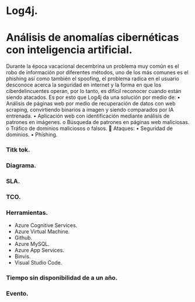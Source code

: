 # Log4j.

# Análisis de anomalías cibernéticas con inteligencia artificial. #

Durante la época vacacional decembrina un problema muy común es el robo de información por diferentes métodos, uno de los más comunes es el phishing así como también el spoofing, el problema radica en el usuario desconoce acerca la seguridad en internet y la forma en que los ciberdelincuentes operan, por lo tanto, es difícil reconocer cuando están siendo atacados.
Es por esto que Log4j da una solución por medio de:
  •	Análisis de páginas web por medio de recuperación de datos con web scraping, convirtiendo binarios a imagen y siendo comparados por IA entrenada.
  •	Aplicación web con identificación mediante análisis de patrones en imágenes.
      o	Búsqueda de patrones en páginas web maliciosas.
      o	Tráfico de dominios maliciosos o falsos.
        	Ataques:
          •	Seguridad de dominios.
           •	Phishing.
           
 ### Titk tok. ###
 
 ### Diagrama. ###
 
 ### SLA. ### 
 
 ### TCO. ### 
 
 ### Herramientas. ###
- Azure Cognitive Services.
- Azure Virtual Machine.
- Github.
- Azure MySQL.
- Azure App Services.
- Binvis.
- Visual Studio Code.

 
 ### Tiempo sin disponibilidad de a un año. ###
 
 ### Evento. ###
